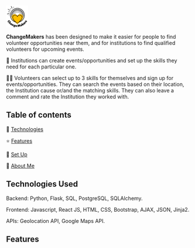 <img src="static/images/applogotest.png" width="60">

**ChangeMakers** has been designed to make it easier for people to find volunteer opportunities near them, and for institutions to find qualified volunteers for upcoming events.

:office: Institutions can create events/opportunities and set up the skills they need for each particular one. 

:standing_man: Volunteers can select up to 3 skills for themselves and sign up for events/opportunities. They can search the events based on their location, the Institution cause or/and the matching skills. They can also leave a comment and rate the Institution they worked with.

## Table of contents
🤖 [Technologies](#technologies-used)

⭐ [Features](#features)

📖 [Set Up](#set-up)

🌸 [About Me](#about-me)

## Technologies Used
Backend: Python, Flask, SQL, PostgreSQL, SQLAlchemy.

Frontend: Javascript, React JS, HTML, CSS, Bootstrap, AJAX, JSON, Jinja2.

APIs: Geolocation API, Google Maps API.

## Features

